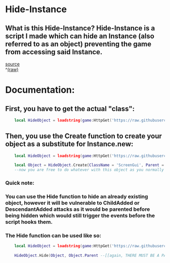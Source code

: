 # Hide-Instance
## What is this Hide-Instance? Hide-Instance is a script I made which can hide an Instance (also referred to as an object) preventing the game from accessing said Instance.

[source](/script/HideObject.lua)<br>^[\(raw\)](https://raw.githubusercontent.com/TechHog8984/Hide-Instance/main/script/HideObject.lua)

# Documentation:

## First, you have to get the actual "class":
```lua
    local HideObject = loadstring(game:HttpGet('https://raw.githubusercontent.com/TechHog8984/Hide-Instance/main/script/HideObject.lua'))()
```

## Then, you use the Create function to create your object as a substitute for Instance.new:
```lua
    local HideObject = loadstring(game:HttpGet('https://raw.githubusercontent.com/TechHog8984/Hide-Instance/main/script/HideObject.lua'))()
    
    local Object = HideObject.Create{ClassName = 'ScreenGui', Parent = workspace--[[THERE MUST BE A PARENT!!!!]], OtherNormalProperties = 'Go Here'}
    --now you are free to do whatever with this object as you normally would
```

### Quick note:
### You can use the Hide function to hide an already existing object, however it will be vulnerable to ChildAdded or DescendantAdded attacks as it would be parented before being hidden which would still trigger the events before the script hooks them.

### The Hide function can be used like so:
```lua
    local HideObject = loadstring(game:HttpGet('https://raw.githubusercontent.com/TechHog8984/Hide-Instance/main/script/HideObject.lua'))()
    
    HideObject.Hide(Object, Object.Parent --[[again, THERE MUST BE A PARENT!!!!]])
```
